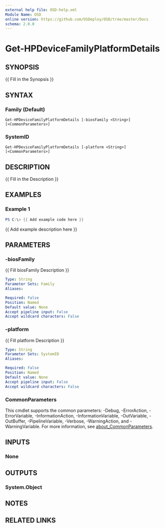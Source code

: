 ```yaml
---
external help file: OSD-help.xml
Module Name: OSD
online version: https://github.com/OSDeploy/OSD/tree/master/Docs
schema: 2.0.0
---
```


# Get-HPDeviceFamilyPlatformDetails

## SYNOPSIS
{{ Fill in the Synopsis }}

## SYNTAX

### Family (Default)
```
Get-HPDeviceFamilyPlatformDetails [-biosFamily <String>] [<CommonParameters>]
```

### SystemID
```
Get-HPDeviceFamilyPlatformDetails [-platform <String>] [<CommonParameters>]
```

## DESCRIPTION
{{ Fill in the Description }}

## EXAMPLES

### Example 1
```powershell
PS C:\> {{ Add example code here }}
```

{{ Add example description here }}

## PARAMETERS

### -biosFamily
{{ Fill biosFamily Description }}

```yaml
Type: String
Parameter Sets: Family
Aliases:

Required: False
Position: Named
Default value: None
Accept pipeline input: False
Accept wildcard characters: False
```

### -platform
{{ Fill platform Description }}

```yaml
Type: String
Parameter Sets: SystemID
Aliases:

Required: False
Position: Named
Default value: None
Accept pipeline input: False
Accept wildcard characters: False
```

### CommonParameters
This cmdlet supports the common parameters: -Debug, -ErrorAction, -ErrorVariable, -InformationAction, -InformationVariable, -OutVariable, -OutBuffer, -PipelineVariable, -Verbose, -WarningAction, and -WarningVariable. For more information, see [about_CommonParameters](http://go.microsoft.com/fwlink/?LinkID=113216).

## INPUTS

### None

## OUTPUTS

### System.Object
## NOTES

## RELATED LINKS
